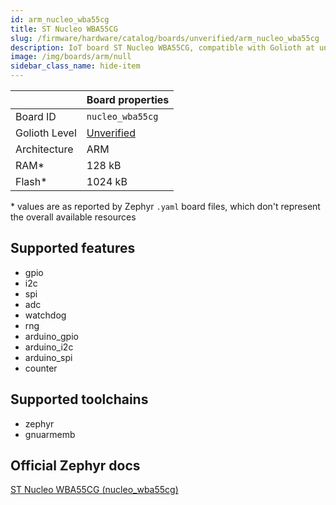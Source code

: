 ```yaml
---
id: arm_nucleo_wba55cg
title: ST Nucleo WBA55CG
slug: /firmware/hardware/catalog/boards/unverified/arm_nucleo_wba55cg
description: IoT board ST Nucleo WBA55CG, compatible with Golioth at unverified level.
image: /img/boards/arm/null
sidebar_class_name: hide-item
---
```


[//]: # (This is an auto-generated file, do not edit! Changes to it will be lost upon re-generation)



|                | Board properties     |
| -------------  | -------------------- |
| Board ID       | `nucleo_wba55cg` |
| Golioth Level  | [Unverified](/firmware/hardware#unverified-boards) |
| Architecture   | ARM |
| RAM*           | 128 kB |
| Flash*         | 1024 kB |

\* values are as reported by Zephyr `.yaml` board files, which don't represent the overall available resources



## Supported features

* gpio
* i2c
* spi
* adc
* watchdog
* rng
* arduino_gpio
* arduino_i2c
* arduino_spi
* counter

## Supported toolchains

* zephyr
* gnuarmemb

## Official Zephyr docs

[ST Nucleo WBA55CG (nucleo_wba55cg)](https://docs.zephyrproject.org/3.6.0/boards/arm/nucleo_wba55cg/doc/index.html)
